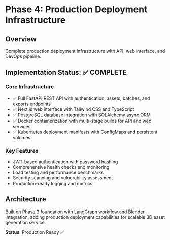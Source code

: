 # Phase 4: Production Deployment Infrastructure

## Overview
Complete production deployment infrastructure with API, web interface, and DevOps pipeline.

## Implementation Status: ✅ COMPLETE

### Core Infrastructure
- ✅ Full FastAPI REST API with authentication, assets, batches, and exports endpoints
- ✅ Next.js web interface with Tailwind CSS and TypeScript
- ✅ PostgreSQL database integration with SQLAlchemy async ORM
- ✅ Docker containerization with multi-stage builds for API and web services
- ✅ Kubernetes deployment manifests with ConfigMaps and persistent volumes

### Key Features
- JWT-based authentication with password hashing
- Comprehensive health checks and monitoring
- Load testing and performance benchmarks
- Security scanning and vulnerability assessment
- Production-ready logging and metrics

## Architecture
Built on Phase 3 foundation with LangGraph workflow and Blender integration, adding production deployment capabilities for scalable 3D asset generation service.

**Status**: Production Ready ✅
